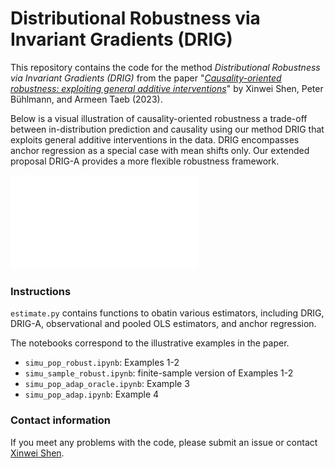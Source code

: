 # Distributional Robustness via Invariant Gradients (DRIG)

This repository contains the code for the method *Distributional Robustness via Invariant Gradients (DRIG)* from the paper "[*Causality-oriented robustness: exploiting general additive interventions*]()" by Xinwei Shen, Peter Bühlmann, and Armeen Taeb (2023).

Below is a visual illustration of causality-oriented robustness a trade-off between in-distribution prediction and causality using our method DRIG that exploits general additive interventions in the data. DRIG encompasses anchor regression as a special case with mean shifts only. Our extended proposal DRIG-A provides a more flexible robustness framework.

![](causal_robust.pdf)


### Instructions

`estimate.py` contains functions to obatin various estimators, including DRIG, DRIG-A, observational and pooled OLS estimators, and anchor regression.

The notebooks correspond to the illustrative examples in the paper.
* `simu_pop_robust.ipynb`: Examples 1-2
* `simu_sample_robust.ipynb`: finite-sample version of Examples 1-2
* `simu_pop_adap_oracle.ipynb`: Example 3
* `simu_pop_adap.ipynb`: Example 4


### Contact information
If you meet any problems with the code, please submit an issue or contact [Xinwei Shen](mailto:xinwei.shen@stat.math.ethz.ch).